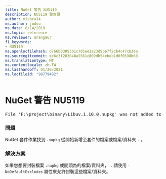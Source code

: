 ```yaml
---
title: NuGet 警告 NU5119
description: NU5119 警告碼
author: mishra14
ms.author: jodou
ms.date: 8/14/2018
ms.topic: reference
ms.reviewer: anangaur
f1_keywords:
- NU5119
ms.openlocfilehash: d766b03093b1c705ee1a23d9b67f2cb4c47cb3ea
ms.sourcegitcommit: ee6c3f203648a5561c809db54ebeb1d0f0598b68
ms.translationtype: MT
ms.contentlocale: zh-TW
ms.lasthandoff: 01/26/2021
ms.locfileid: "98779482"
---
```

# <a name="nuget-warning-nu5119"></a>NuGet 警告 NU5119
<pre>File 'F:\project\binary\Libuv.1.10.0.nupkg' was not added to the package. Files and folders starting with '.' or ending with '.nupkg' are excluded by default. To include this file, use -NoDefaultExcludes from the commandline</pre>

### <a name="issue"></a>問題

NuGet 套件作業找到 `.nupkg` 從開始新增至套件的檔案或檔案/資料夾 `.` 。


### <a name="solution"></a>解決方案

如果您想要封裝檔案 `.nupkg` 或開頭為的檔案/資料夾， `.` 請使用 `-NoDefaultExcludes` 屬性來允許封裝這些檔案/資料夾。

